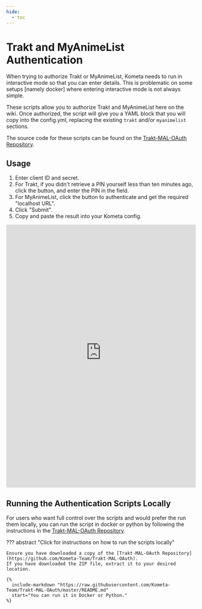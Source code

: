 ```yaml
---
hide:
  - toc
---
```

# Trakt and MyAnimeList Authentication

When trying to authorize Trakt or MyAnimeList, Kometa needs to run in interactive mode so that you can enter details. 
This is problematic on some setups [namely docker] where entering interactive mode is not always simple.

These scripts allow you to authorize Trakt and MyAnimeList here on the wiki. Once authorized, the script will 
give you a YAML block that you will copy into the config.yml, replacing the existing `trakt` and/or `myanimelist` sections.

The source code for these scripts can be found on the [Trakt-MAL-OAuth Repository](https://github.com/Kometa-Team/Trakt-MAL-OAuth).

## Usage

1. Enter client ID and secret.
2. For Trakt, if you didn't retrieve a PIN yourself less than ten minutes ago, click the button, and enter the PIN in the field.
3. For MyAnimeList, click the button to authenticate and get the required "localhost URL".
4. Click "Submit".
5. Copy and paste the result into your Kometa config.

<iframe src="https://kometa-auth-2cb6c5672416.herokuapp.com/" width="100%" height="700" style="border:0px solid black;"></iframe>

## Running the Authentication Scripts Locally

For users who want full control over the scripts and would prefer the run them locally, you can run the script in docker or python 
by following the instructions in the [Trakt-MAL-OAuth Repository](https://github.com/Kometa-Team/Trakt-MAL-OAuth).

??? abstract "Click for instructions on how to run the scripts locally"

    Ensure you have downloaded a copy of the [Trakt-MAL-OAuth Repository](https://github.com/Kometa-Team/Trakt-MAL-OAuth). 
    If you have downloaded the ZIP file, extract it to your desired location.

    {%    
      include-markdown "https://raw.githubusercontent.com/Kometa-Team/Trakt-MAL-OAuth/master/README.md"
      start="You can run it in Docker or Python."
    %}
    
